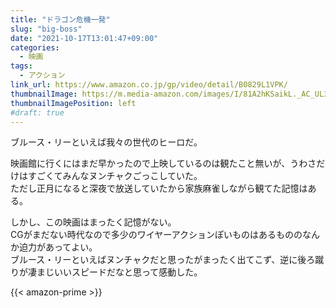 ```yaml
---
title: "ドラゴン危機一発"
slug: "big-boss"
date: "2021-10-17T13:01:47+09:00"
categories:
  - 映画
tags:
  - アクション
link_url: https://www.amazon.co.jp/gp/video/detail/B0829L1VPK/
thumbnailImage: https://m.media-amazon.com/images/I/81A2hKSaikL._AC_UL320_.jpg
thumbnailImagePosition: left
#draft: true
---
```

ブルース・リーといえば我々の世代のヒーロだ。
<!--more-->
映画館に行くにはまだ早かったので上映しているのは観たこと無いが、うわさだけはすごくてみんなヌンチャクごっこしていた。  
ただし正月になると深夜で放送していたから家族麻雀しながら観てた記憶はある。

しかし、この映画はまったく記憶がない。  
CGがまだない時代なので多少のワイヤーアクションぽいものはあるもののなんか迫力があってよい。  
ブルース・リーといえばヌンチャクだと思ったがまったく出てこず、逆に後ろ蹴りが凄まじいいスピードだなと思って感動した。

{{< amazon-prime >}}

